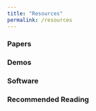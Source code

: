 ```yaml
---
title: "Resources"
permalink: /resources
---
```


### Papers

### Demos

### Software

### Recommended Reading

